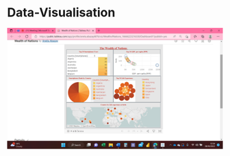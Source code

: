 # Data-Visualisation
![alt text](https://github.com/Aabazay/Data-Visualisation/blob/2e8d727011e94ecaa680d8197d7e6f0cfd15f5cc/Wealth%20of%20Nation.png)

